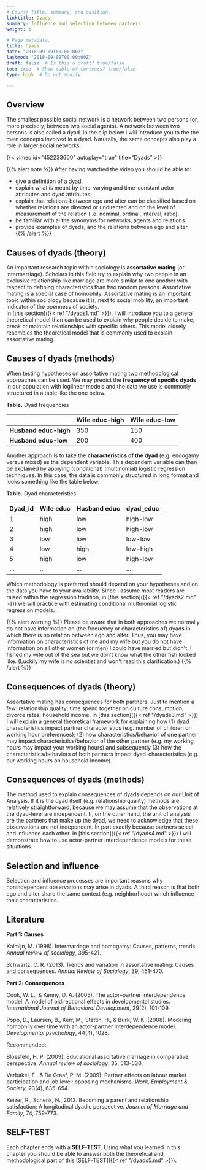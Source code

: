 ```yaml
---
# Course title, summary, and position.
linktitle: Dyads
summary: Influence and selection between partners.
weight: 1

# Page metadata.
title: Dyads
date: "2018-09-09T00:00:00Z"
lastmod: "2018-09-09T00:00:00Z"
draft: false  # Is this a draft? true/false
toc: true  # Show table of contents? true/false
type: book  # Do not modify.

---
```

## Overview

The smallest possible social network is a network between two persons (or, more precisely, between two social agents). A network between two persons is also called a dyad. In the clip below I will introduce you to the the main concepts involved in a dyad. Naturally, the same concepts also play a role in larger social networks. 

{{< vimeo id="452233600" autoplay="true" title="Dyads" >}}
  
  
{{% alert note %}}
After having watched the video you should be able to:  
- give a definition of a dyad.  
- explain what is meant by time-varying and time-constant actor attributes and dyad attributes.  
- explain that relations between ego and alter can be classified  based on whether relations are directed or undirected and on the level of measurement of the relation (i.e. nominal, ordinal, interval, ratio). 
- be familiar with al the synonyms for networks, agents and relations. 
- provide examples of dyads, and the relations between ego and alter.
{{% /alert %}}
  
    
## Causes of dyads (theory)

An important research topic within sociology is **assortative mating** (or intermarriage). Scholars in this field try to explain why two people in an exclusive relationship like marriage are more similar to one another with respect to defining characteristics than two random persons. Assortative mating is a special case of homophily. Assortative mating is an important topic within sociology because it is, next to social mobility, an important indicator of the openness of society.  
In [this section]({{< ref "/dyads1.md" >}}), I will introduce you to a general theoretical model than can be used to explain why people decide to make, break or maintain relationships with specific others. This model closely resembles the theoretical model that is commonly used to explain assortative mating. 

## Causes of dyads (methods)

When testing hypotheses on assortative mating two methodological approaches can be used. We may predict the **frequency of specific dyads** in our population with loglinear models and the data we use is commonly structured in a table like the one below. 

**Table.** Dyad frequencies 

|  | Wife educ-high| Wife educ-low 
| ----------- | ----------- | ----------- |
| **Husband educ-high** | 350 | 150 |
| **Husband educ-low** | 200 | 400 |

Another approach is to take the **characteristics of the dyad** (e.g. endogamy versus mixed) as the dependent variable. This dependent variable can than be explained by applying (conditional) (multinomial) logistic regression techniques. In this case, the data is commonly structured in long format and looks something like the table below. 

**Table.** Dyad characteristics 

|Dyad_id  | Wife educ| Husband educ | dyad_educ   
| ----------- | ----------- | ----------- | ----------- | 
| 1 | high | low | high-low |  
| 2 | high | low | high-low |  
| 3 | low | low | low-low |  
| 4 | low | high | low-high |  
| 5 | high | low | high-low |  
| ... | ... | ... | ... |  



Which methodology is preferred should depend on your hypotheses and on the data you have to your availability. Since I assume most readers are raised within the regression tradition, in [this section]({{< ref "/dyads2.md" >}}) we will practice with estimating conditional multinomial logistic regression models. 

{{% alert warning %}}
Please be aware that in both approaches we normally do not have information on (the frequency or characteristics of) dyads in which there is no relation between ego and alter. Thus, you may have information on characteristics of me and my wife but you do not have information on all other women (or men) I could have married but didn't. I fished my wife out of the sea but we don't know what the other fish looked like. (Luckily my wife is no scientist and won't read this clarification.)
{{% /alert %}}



## Consequences of dyads (theory)

Assortative mating has consequences for both partners. Just to mention a few: relationship quality; time spend together on culture consumption; divorce rates; household income.
In [this section]({{< ref "/dyads3.md" >}}) I will explain a general theoretical framework for explaining how (1) dyad characteristics impact partner characteristics (e.g. number of children on working hour preferences); (2) how characteristics/behavior of one partner may impact characteristics/behavior of the other partner (e.g. my working hours may impact your working hours) and subsequently (3) how the characteristics/behaviors of both partners impact dyad-characteristics (e.g. our working hours on household income). 

## Consequences of dyads (methods)
The method used to explain consequences of dyads depends on our Unit of Analysis. If it is the dyad itself (e.g. relationship quality) methods are relatively straightforward, because we may assume that the observations at the dyad-level are independent. If, on the other hand, the unit of analysis are the partners that make up the dyad, we need to acknowledge that these observations are not independent. In part exactly because partners select and influence each other. In [this section]({{< ref "/dyads4.md" >}}) I will demonstrate how to use actor-partner interdependence models for these situations.

## Selection and influence  
Selection and influence processes are important reasons why nonindependent observations
may arise in dyads. A third reason is that both ego and alter share the same context (e.g. neighborhood) which influence their characteristics. 

## Literature

**Part 1: Causes**  

Kalmijn, M. (1998). Intermarriage and homogamy: Causes, patterns, trends. *Annual review of sociology*, 395-421.  

Schwartz, C. R. (2013). Trends and variation in assortative mating: Causes and consequences. *Annual Review of Sociology*, 39, 451-470.  

**Part 2: Consequences**  

Cook, W. L., & Kenny, D. A. (2005). The actor–partner interdependence model: A model of bidirectional effects in developmental studies. *International Journal of Behavioral Development*, 29(2), 101-109.  

Popp, D., Laursen, B., Kerr, M., Stattin, H., & Burk, W. K. (2008). Modeling homophily over time with an actor-partner interdependence model. *Developmental psychology*, 44(4), 1028.  

Recommended:  

Blossfeld, H. P. (2009). Educational assortative marriage in comparative perspective. *Annual review of sociology*, 35, 513-530.  

Verbakel, E., & De Graaf, P. M. (2009). Partner effects on labour market participation and job level: opposing mechanisms. *Work, Employment & Society*, 23(4), 635-654.  

Keizer, R., Schenk, N., 2012. Becoming a parent and relationship satisfaction: A longitudinal dyadic perspective. *Journal of Marriage and Family*, 74, 759-773.  

## <i class="fas fa-lightbulb"></i> SELF-TEST <i class="fas fa-lightbulb"></i> 

Each chapter ends with a **SELF-TEST**. Using what you learned in this chapter you should be able to answer both the theoretical and methodological part of this [SELF-TEST]({{< ref "/dyads5.md" >}}). 

<!---

## Knowledge clips



## Slides

## Assignments
--->

<!---

# ## Flexibility

# This feature can be used for publishing content such as:
# 
# * **Online courses**
# * **Project or software documentation**
# * **Tutorials**
# 
# The `courses` folder may be renamed. For example, we can rename it to `docs` for software/project documentation or `tutorials` for creating an online course.
# 
# ## Delete tutorials
# 
# **To remove these pages, delete the `courses` folder and see below to delete the associated menu link.**
# 
# ## Update site menu
# 
# After renaming or deleting the `courses` folder, you may wish to update any `[[main]]` menu links to it by editing your menu configuration at `config/_default/menus.toml`.
# 
# For example, if you delete this folder, you can remove the following from your menu configuration:
# 
# ```toml
# [[main]]
#   name = "Courses"
#   url = "courses/"
#   weight = 50
# ```
# 
# Or, if you are creating a software documentation site, you can rename the `courses` folder to `docs` and update the associated *Courses* menu configuration to:
# 
# ```toml
# [[main]]
#   name = "Docs"
#   url = "docs/"
#   weight = 50
# ```
# 
# ## Update the docs menu
# 
# If you use the *docs* layout, note that the name of the menu in the front matter should be in the form `[menu.X]` where `X` is the folder name. Hence, if you rename the `courses/example/` folder, you should also rename the menu definitions in the front matter of files within `courses/example/` from `[menu.example]` to `[menu.<NewFolderName>]`.

--->
